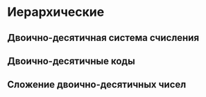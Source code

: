 # Иерархические

## Двоично-десятичная система счисления

## Двоично-десятичные коды

## Сложение двоично-десятичных чисел